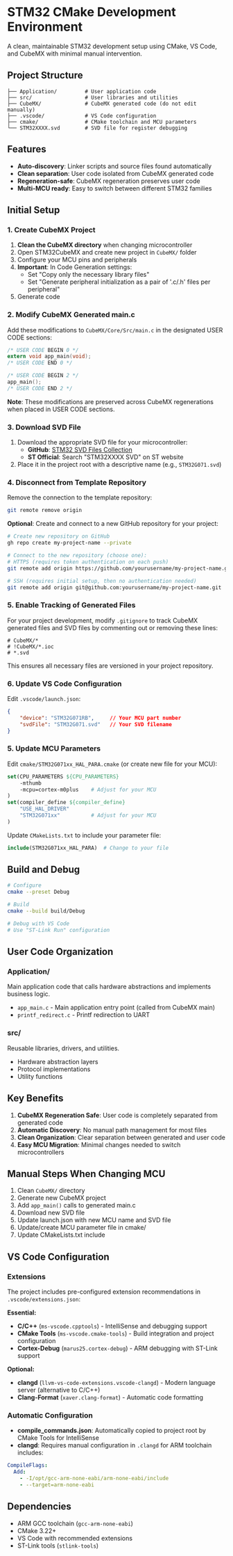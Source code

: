 # STM32 CMake Development Environment

A clean, maintainable STM32 development setup using CMake, VS Code, and CubeMX with minimal manual intervention.

## Project Structure

```
├── Application/         # User application code
├── src/                 # User libraries and utilities
├── CubeMX/              # CubeMX generated code (do not edit manually)
├── .vscode/             # VS Code configuration
├── cmake/               # CMake toolchain and MCU parameters
└── STM32XXXX.svd        # SVD file for register debugging
```

## Features

- **Auto-discovery**: Linker scripts and source files found automatically
- **Clean separation**: User code isolated from CubeMX generated code
- **Regeneration-safe**: CubeMX regeneration preserves user code
- **Multi-MCU ready**: Easy to switch between different STM32 families

## Initial Setup

### 1. Create CubeMX Project

1. **Clean the CubeMX directory** when changing microcontroller
2. Open STM32CubeMX and create new project in `CubeMX/` folder
3. Configure your MCU pins and peripherals
4. **Important**: In Code Generation settings:
   - Set "Copy only the necessary library files"
   - Set "Generate peripheral initialization as a pair of '.c/.h' files per peripheral"
5. Generate code

### 2. Modify CubeMX Generated main.c

Add these modifications to `CubeMX/Core/Src/main.c` in the designated USER CODE sections:

```c
/* USER CODE BEGIN 0 */
extern void app_main(void);
/* USER CODE END 0 */
```

```c
/* USER CODE BEGIN 2 */
app_main();
/* USER CODE END 2 */
```

**Note**: These modifications are preserved across CubeMX regenerations when placed in USER CODE sections.

### 3. Download SVD File

1. Download the appropriate SVD file for your microcontroller:
   - **GitHub**: [STM32 SVD Files Collection](https://github.com/modm-io/cmsis-svd-stm32)
   - **ST Official**: Search "STM32XXXX SVD" on ST website
2. Place it in the project root with a descriptive name (e.g., `STM32G071.svd`)

### 4. Disconnect from Template Repository

Remove the connection to the template repository:

```bash
git remote remove origin
```

**Optional**: Create and connect to a new GitHub repository for your project:

```bash
# Create new repository on GitHub
gh repo create my-project-name --private

# Connect to the new repository (choose one):
# HTTPS (requires token authentication on each push)
git remote add origin https://github.com/yourusername/my-project-name.git

# SSH (requires initial setup, then no authentication needed)
git remote add origin git@github.com:yourusername/my-project-name.git
```

### 5. Enable Tracking of Generated Files

For your project development, modify `.gitignore` to track CubeMX generated files and SVD files by commenting out or removing these lines:

```gitignore
# CubeMX/*
# !CubeMX/*.ioc
# *.svd
```

This ensures all necessary files are versioned in your project repository.

### 6. Update VS Code Configuration

Edit `.vscode/launch.json`:

```json
{
    "device": "STM32G071RB",     // Your MCU part number
    "svdFile": "STM32G071.svd"   // Your SVD filename
}
```

### 5. Update MCU Parameters

Edit `cmake/STM32G071xx_HAL_PARA.cmake` (or create new file for your MCU):

```cmake
set(CPU_PARAMETERS ${CPU_PARAMETERS}
    -mthumb
    -mcpu=cortex-m0plus    # Adjust for your MCU
)
set(compiler_define ${compiler_define}
    "USE_HAL_DRIVER"
    "STM32G071xx"          # Adjust for your MCU
)
```

Update `CMakeLists.txt` to include your parameter file:

```cmake
include(STM32G071xx_HAL_PARA)  # Change to your file
```

## Build and Debug

```bash
# Configure
cmake --preset Debug

# Build
cmake --build build/Debug

# Debug with VS Code
# Use "ST-Link Run" configuration
```

## User Code Organization

### Application/
Main application code that calls hardware abstractions and implements business logic.

- `app_main.c` - Main application entry point (called from CubeMX main)
- `printf_redirect.c` - Printf redirection to UART

### src/
Reusable libraries, drivers, and utilities.

- Hardware abstraction layers
- Protocol implementations
- Utility functions

## Key Benefits

1. **CubeMX Regeneration Safe**: User code is completely separated from generated code
2. **Automatic Discovery**: No manual path management for most files
3. **Clean Organization**: Clear separation between generated and user code
4. **Easy MCU Migration**: Minimal changes needed to switch microcontrollers

## Manual Steps When Changing MCU

1. Clean `CubeMX/` directory
2. Generate new CubeMX project
3. Add `app_main()` calls to generated main.c
4. Download new SVD file
5. Update launch.json with new MCU name and SVD file
6. Update/create MCU parameter file in cmake/
7. Update CMakeLists.txt include

## VS Code Configuration

### Extensions
The project includes pre-configured extension recommendations in `.vscode/extensions.json`:

**Essential:**
- **C/C++** (`ms-vscode.cpptools`) - IntelliSense and debugging support
- **CMake Tools** (`ms-vscode.cmake-tools`) - Build integration and project configuration
- **Cortex-Debug** (`marus25.cortex-debug`) - ARM debugging with ST-Link support

**Optional:**
- **clangd** (`llvm-vs-code-extensions.vscode-clangd`) - Modern language server (alternative to C/C++)
- **Clang-Format** (`xaver.clang-format`) - Automatic code formatting

### Automatic Configuration
- **compile_commands.json**: Automatically copied to project root by CMake Tools for IntelliSense
- **clangd**: Requires manual configuration in `.clangd` for ARM toolchain includes:

```yaml
CompileFlags:
  Add:
    - -I/opt/gcc-arm-none-eabi/arm-none-eabi/include
    - --target=arm-none-eabi
```

## Dependencies

- ARM GCC toolchain (`gcc-arm-none-eabi`)
- CMake 3.22+
- VS Code with recommended extensions
- ST-Link tools (`stlink-tools`)